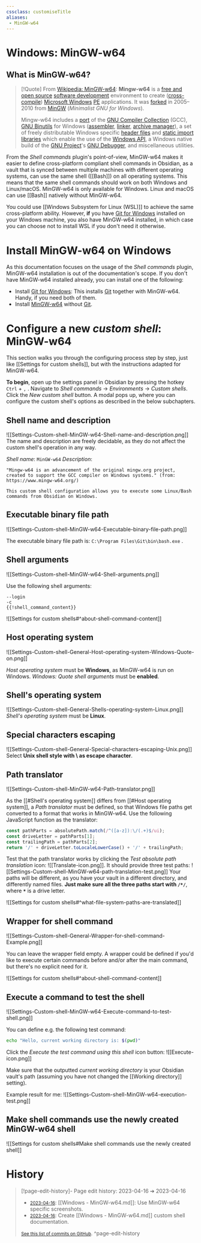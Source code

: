 ```yaml
---
cssclass: customiseTitle
aliases:
 - MinGW-w64
---
```


# Windows: MinGW-w64
 
## What is MinGW-w64?

> [!Quote] From [Wikipedia: MinGW-w64](https://en.wikipedia.org/wiki/Mingw-w64):
> **Mingw-w64** is a [free and open source](https://en.wikipedia.org/wiki/Free_and_open-source_software "Free and open-source software") [software development](https://en.wikipedia.org/wiki/Software_development "Software development") environment to create ([cross-compile](https://en.wikipedia.org/wiki/Cross_compiler "Cross compiler")) [Microsoft Windows](https://en.wikipedia.org/wiki/Microsoft_Windows "Microsoft Windows") [PE](https://en.wikipedia.org/wiki/Portable_Executable "Portable Executable") applications. It was [forked](https://en.wikipedia.org/wiki/Fork_(software_development) "Fork (software development)") in 2005–2010 from [MinGW](https://en.wikipedia.org/wiki/MinGW "MinGW") (_Minimalist GNU for Windows_).
> 
> Mingw-w64 includes a [port](https://en.wikipedia.org/wiki/Porting "Porting") of the [GNU Compiler Collection](https://en.wikipedia.org/wiki/GNU_Compiler_Collection "GNU Compiler Collection") (GCC), [GNU Binutils](https://en.wikipedia.org/wiki/GNU_Binutils "GNU Binutils") for Windows ([assembler](https://en.wikipedia.org/wiki/Assembler_(computing) "Assembler (computing)"), [linker](https://en.wikipedia.org/wiki/Linker_(computing) "Linker (computing)"), [archive manager](https://en.wikipedia.org/wiki/Archive_file "Archive file")), a set of freely distributable Windows specific [header files](https://en.wikipedia.org/wiki/Header_file "Header file") and [static import libraries](https://en.wikipedia.org/wiki/Static_library "Static library") which enable the use of the [Windows API](https://en.wikipedia.org/wiki/Windows_API "Windows API"), a Windows native build of the [GNU Project](https://en.wikipedia.org/wiki/GNU_Project "GNU Project")'s [GNU Debugger](https://en.wikipedia.org/wiki/GNU_Debugger "GNU Debugger"), and miscellaneous utilities.

From the _Shell commands_ plugin's point-of-view, MinGW-w64 makes it easier to define cross-platform compliant shell commands in Obsidian, as a vault that is synced between multiple machines with different operating systems, can use the same shell ([[Bash]]) on all operating systems. This means that the same shell commands should work on both Windows and Linux/macOS. MinGW-w64 is only available for Windows. Linux and macOS can use [[Bash]] natively without MinGW-w64.

You could use [[Windows Subsystem for Linux (WSL)]] to achieve the same cross-platform ability. However, **if** you have [Git for Windows](https://gitforwindows.org/) installed on your Windows machine, you also have MinGW-w64 installed, in which case you can choose not to install WSL if you don't need it otherwise.

# Install MinGW-w64 on Windows

As this documentation focuses on the usage of the _Shell commands_ plugin, MinGW-w64 installation is out of the documentation's scope. If you don't have MinGW-w64 installed already, you can install one of the following:
- Install [Git for Windows](https://gitforwindows.org/): This installs [Git](https://git-scm.com) together with MinGW-w64. Handy, if you need both of them.
- Install [MinGW-w64](https://www.mingw-w64.org/) without [Git](https://git-scm.com).

# Configure a new _custom shell_: MinGW-w64

This section walks you through the configuring process step by step, just like [[Settings for custom shells]], but with the instructions adapted for MinGW-w64.

**To begin**, open up the settings panel in Obsidian by pressing the hotkey `Ctrl` + `,` . Navigate to _Shell commands_ -> _Environments_ -> _Custom shells_. Click the _New custom shell_ button. A modal pops up, where you can configure the custom shell's options as described in the below subchapters.

## Shell name and description

![[Settings-Custom-shell-MinGW-w64-Shell-name-and-description.png]]
The name and description are freely decidable, as they do not affect the custom shell's operation in any way.

_Shell name_: `MinGW-w64`
_Description_:
```
"Mingw-w64 is an advancement of the original mingw.org project, created to support the GCC compiler on Windows systems." (from: https://www.mingw-w64.org/)

This custom shell configuration allows you to execute some Linux/Bash commands from Obsidian on Windows.
```

## Executable binary file path

![[Settings-Custom-shell-MinGW-w64-Executable-binary-file-path.png]]

The executable binary file path is: `C:\Program Files\Git\bin\bash.exe` .

## Shell arguments

![[Settings-Custom-shell-MinGW-w64-Shell-arguments.png]]

Use the following shell arguments:
```
--login
-c
{{!shell_command_content}}
```

![[Settings for custom shells#^about-shell-command-content]]

## Host operating system

![[Settings-Custom-shell-General-Host-operating-system-Windows-Quote-on.png]]

_Host operating system_ must be **Windows**, as MinGW-w64 is run on Windows.
_Windows: Quote shell arguments_ must be **enabled**.

## Shell's operating system

![[Settings-Custom-shell-General-Shells-operating-system-Linux.png]]
_Shell's operating system_ must be **Linux**.

## Special characters escaping

![[Settings-Custom-shell-General-Special-characters-escaping-Unix.png]]
Select **Unix shell style with \\ as escape character**. 

## Path translator

![[Settings-Custom-shell-MinGW-w64-Path-translator.png]]

As the [[#Shell's operating system]] differs from [[#Host operating system]], a _Path translator_ must be defined, so that Windows file paths get converted to a format that works in MinGW-w64. Use the following JavaScript function as the translator:
```javascript
const pathParts = absolutePath.match(/^([a-z]):\/(.+)$/ui);  
const driveLetter = pathParts[1];  
const trailingPath = pathParts[2];  
return '/' + driveLetter.toLocaleLowerCase() + '/' + trailingPath;
```

Test that the path translator works by clicking the _Test absolute path translation_ icon: ![[Translate-icon.png]]. It should provide three test paths:
![[Settings-Custom-shell-MinGW-w64-path-translation-test.png]]
Your paths will be different, as you have your vault in a different directory, and differently named files. **Just make sure all the three paths start with `/*/`**, where **`*`** is a drive letter.

![[Settings for custom shells#^what-file-system-paths-are-translated]]

## Wrapper for shell command

![[Settings-Custom-shell-General-Wrapper-for-shell-command-Example.png]]

You can leave the wrapper field empty. A wrapper could be defined if you'd like to execute certain commands before and/or after the main command, but there's no explicit need for it.

![[Settings for custom shells#^about-shell-command-content]]

## Execute a command to test the shell

![[Settings-Custom-shell-MinGW-w64-Execute-command-to-test-shell.png]]

You can define e.g. the following test command:

```bash
echo "Hello, current working directory is: $(pwd)"
```

Click the _Execute the test command using this shell_ icon button: ![[Execute-icon.png]]

Make sure that the outputted _current working directory_ is your Obsidian vault's path (assuming you have not changed the [[Working directory]] setting).

Example result for me:
![[Settings-Custom-shell-MinGW-w64-execution-test.png]]

## Make shell commands use the newly created MinGW-w64 shell

![[Settings for custom shells#Make shell commands use the newly created shell]]

# History
> [!page-edit-history]- Page edit history: 2023-04-16 &#10132; 2023-04-16
> - [<small>2023-04-16</small>](https://github.com/Taitava/obsidian-shellcommands-documentation/commit/6140e894cc01c13780f78f4a186f2d1fd4796368): [[Windows - MinGW-w64.md]]: Use MinGW-w64 specific screenshots.
> - [<small>2023-04-16</small>](https://github.com/Taitava/obsidian-shellcommands-documentation/commit/4a3ee0b869ed7bdcb420e867b1d0c7f769fbb4cb): Create [[Windows - MinGW-w64.md]] custom shell documentation.
> 
> [<small>See this list of commits on GitHub</small>](https://github.com/Taitava/obsidian-shellcommands-documentation/commits/main/./Environments/Custom%20shells/Windows%20-%20MinGW-w64.md).
> ^page-edit-history